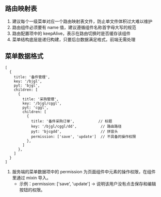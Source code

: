 ## 路由映射表

1. 建议每个一级菜单对应一个路由映射表文件，防止单文件体积过大难以维护
2. 路由组件必须要有 name 值，建议遵循组件名称首字母大写的规范
3. 路由配置项中的 keepAlive，表示在路由切换时是否缓存该组件
4. 菜单结构底层是递归构建，只要后台数据满足格式，前端无需处理

## 菜单数据格式

```
[
  {
    title: '备件管理',
    key: '/bjgl',
    pyt: 'bjgl',
    children: [
      {
        title: '采购管理',
        key: '/bjgl/cggl',
        pyt: 'cggl',
        children: [
          {
            title: '备件采购订单',           // 标题
            key: '/bjgl/cggl/dd',           // 路由路径
            pyt: 'bjcgdd',                  // 拼音头
            permission: ['save', 'update']  // 不具备的操作权限
          },
        ]
      },
    ]
  }
]
```

1. 服务端的菜单数据项中的 permission 为页面组件中元素的操作权限，在组件里通过 mixin 导入。
   - 示例：permission: ['save', 'update'] -> 说明该用户没有点击保存和编辑按钮的权限。
